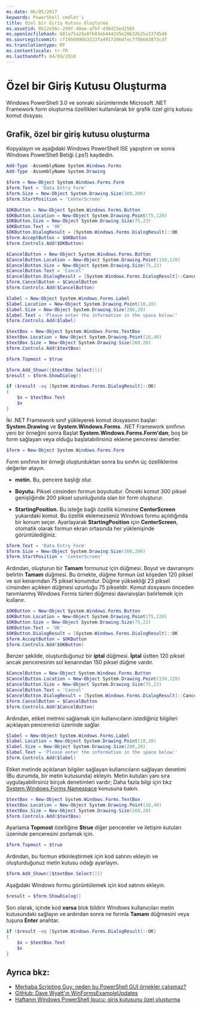 ```yaml
---
ms.date: 06/05/2017
keywords: PowerShell cmdlet'i
title: Özel bir Giriş Kutusu Oluşturma
ms.assetid: 0b12e56c-299f-40ee-afbf-d30d23ed2565
ms.openlocfilehash: 681a75a28a8fb03eb4442d5e20b32b25a337d540
ms.sourcegitcommit: cf195b090b3223fa4917206dfec7f0b603873cdf
ms.translationtype: MT
ms.contentlocale: tr-TR
ms.lasthandoff: 04/09/2018
---
```

# <a name="creating-a-custom-input-box"></a>Özel bir Giriş Kutusu Oluşturma

Windows PowerShell 3.0 ve sonraki sürümlerinde Microsoft .NET Framework form oluşturma özellikleri kullanılarak bir grafik özel giriş kutusu komut dosyası.

## <a name="create-a-custom-graphical-input-box"></a>Grafik, özel bir giriş kutusu oluşturma

Kopyalayın ve aşağıdaki Windows PowerShell ISE yapıştırın ve sonra Windows PowerShell Betiği (.ps1) kaydedin.

```powershell
Add-Type -AssemblyName System.Windows.Forms
Add-Type -AssemblyName System.Drawing

$form = New-Object System.Windows.Forms.Form
$form.Text = 'Data Entry Form'
$form.Size = New-Object System.Drawing.Size(300,200)
$form.StartPosition = 'CenterScreen'

$OKButton = New-Object System.Windows.Forms.Button
$OKButton.Location = New-Object System.Drawing.Point(75,120)
$OKButton.Size = New-Object System.Drawing.Size(75,23)
$OKButton.Text = 'OK'
$OKButton.DialogResult = [System.Windows.Forms.DialogResult]::OK
$form.AcceptButton = $OKButton
$form.Controls.Add($OKButton)

$CancelButton = New-Object System.Windows.Forms.Button
$CancelButton.Location = New-Object System.Drawing.Point(150,120)
$CancelButton.Size = New-Object System.Drawing.Size(75,23)
$CancelButton.Text = 'Cancel'
$CancelButton.DialogResult = [System.Windows.Forms.DialogResult]::Cancel
$form.CancelButton = $CancelButton
$form.Controls.Add($CancelButton)

$label = New-Object System.Windows.Forms.Label
$label.Location = New-Object System.Drawing.Point(10,20)
$label.Size = New-Object System.Drawing.Size(280,20)
$label.Text = 'Please enter the information in the space below:'
$form.Controls.Add($label)

$textBox = New-Object System.Windows.Forms.TextBox
$textBox.Location = New-Object System.Drawing.Point(10,40)
$textBox.Size = New-Object System.Drawing.Size(260,20)
$form.Controls.Add($textBox)

$form.Topmost = $true

$form.Add_Shown({$textBox.Select()})
$result = $form.ShowDialog()

if ($result -eq [System.Windows.Forms.DialogResult]::OK)
{
    $x = $textBox.Text
    $x
}
```

İki .NET Framework sınıf yükleyerek komut dosyasının başlar: **System.Drawing** ve **System.Windows.Forms**. .NET Framework sınıfının yeni bir örneğini sonra Başlat **System.Windows.Forms.Form'dan**; boş bir form sağlayan veya olduğu başlatabilirsiniz ekleme penceresi denetler.

```powershell
$form = New-Object System.Windows.Forms.Form
```

Form sınıfının bir örneği oluşturduktan sonra bu sınıfın üç özelliklerine değerler atayın.

- **metin.** Bu, pencere başlığı olur.

- **Boyutu.** Piksel cinsinden formun boyutudur. Önceki komut 300 piksel genişliğinde 200 piksel uzunluğunda olan bir form oluşturur.

- **StartingPosition.** Bu isteğe bağlı özellik kümesine **CenterScreen** yukarıdaki komut. Bu özellik eklemezseniz Windows formu açıldığında bir konum seçer. Ayarlayarak **StartingPosition** için **CenterScreen**, otomatik olarak formun ekran ortasında her yüklenişinde görüntülediğiniz.

```powershell
$form.Text = 'Data Entry Form'
$form.Size = New-Object System.Drawing.Size(300,200)
$form.StartPosition = 'CenterScreen'
```

Ardından, oluşturun bir **Tamam** formunuz için düğmesi. Boyut ve davranışını belirtin **Tamam** düğmesi. Bu örnekte, düğme formun üst köşeden 120 piksel ve sol kenarından 75 piksel konumdur. Düğme yüksekliği 23 piksel cinsinden açıkken düğmesi uzunluğu 75 pikseldir. Komut dosyasını önceden tanımlanmış Windows Forms türleri düğmesi davranışları belirlemek için kullanır.

```powershell
$OKButton = New-Object System.Windows.Forms.Button
$OKButton.Location = New-Object System.Drawing.Point(75,120)
$OKButton.Size = New-Object System.Drawing.Size(75,23)
$OKButton.Text = 'OK'
$OKButton.DialogResult = [System.Windows.Forms.DialogResult]::OK
$form.AcceptButton = $OKButton
$form.Controls.Add($OKButton)
```

Benzer şekilde, oluşturduğunuz bir **iptal** düğmesi. **İptal** üstten 120 piksel ancak penceresinin sol kenarından 150 piksel düğme vardır.

```powershell
$CancelButton = New-Object System.Windows.Forms.Button
$CancelButton.Location = New-Object System.Drawing.Point(150,120)
$CancelButton.Size = New-Object System.Drawing.Size(75,23)
$CancelButton.Text = 'Cancel'
$CancelButton.DialogResult = [System.Windows.Forms.DialogResult]::Cancel
$form.CancelButton = $CancelButton
$form.Controls.Add($CancelButton)
```

Ardından, etiket metnini sağlamak için kullanıcıların istediğiniz bilgileri açıklayan pencerenizi üzerinde sağlar.

```powershell
$label = New-Object System.Windows.Forms.Label
$label.Location = New-Object System.Drawing.Point(10,20)
$label.Size = New-Object System.Drawing.Size(280,20)
$label.Text = 'Please enter the information in the space below:'
$form.Controls.Add($label)
```

Etiket metinde açıklanan bilgiler sağlayan kullanıcıların sağlayan denetimi (Bu durumda, bir metin kutusunda) ekleyin. Metin kutuları yanı sıra uygulayabilirsiniz birçok denetimleri vardır; Daha fazla bilgi için bkz [System.Windows.Forms Namespace](http://msdn.microsoft.com/library/k50ex0x9(v=vs.110).aspx) konusuna bakın.

```powershell
$textBox = New-Object System.Windows.Forms.TextBox
$textBox.Location = New-Object System.Drawing.Point(10,40)
$textBox.Size = New-Object System.Drawing.Size(260,20)
$form.Controls.Add($textBox)
```

Ayarlama **Topmost** özelliğine **$true** diğer pencereler ve iletişim kutuları üzerinde penceresini zorlamak için.

```powershell
$form.Topmost = $true
```

Ardından, bu formun etkinleştirmek için kod satırını ekleyin ve oluşturduğunuz metin kutusu odağı ayarlayın.

```powershell
$form.Add_Shown({$textBox.Select()})
```

Aşağıdaki Windows formu görüntülemek için kod satırını ekleyin.

```powershell
$result = $form.ShowDialog()
```

Son olarak, içinde kod **varsa** blok bildirir Windows kullanıcıları metin kutusundaki sağlayın ve ardından sonra ne formla **Tamam** düğmesini veya tuşuna **Enter** anahtar.

```powershell
if ($result -eq [System.Windows.Forms.DialogResult]::OK)
{
    $x = $textBox.Text
    $x
}
```

## <a name="see-also"></a>Ayrıca bkz:

- [Merhaba Scripting Guy: neden bu PowerShell GUI örnekler çalışmaz?](http://go.microsoft.com/fwlink/?LinkId=506644)
- [GitHub: Dave Wyatt'ın WinFormsExampleUpdates](https://github.com/dlwyatt/WinFormsExampleUpdates)
- [Haftanın Windows PowerShell İpucu: giriş kutusunu özel oluşturma](http://technet.microsoft.com/library/ff730941.aspx)